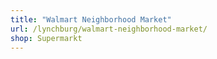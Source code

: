 ```yaml
---
title: "Walmart Neighborhood Market"
url: /lynchburg/walmart-neighborhood-market/
shop: Supermarkt
---
```

